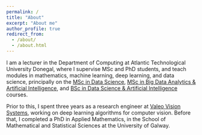```yaml
---
permalink: /
title: "About"
excerpt: "About me"
author_profile: true
redirect_from: 
  - /about/
  - /about.html
---
```


I am a lecturer in the Department of Computing at Atlantic Technological University Donegal, where I supervise MSc and PhD students, and teach modules in mathematics, machine learning, deep learning, and data science, principally on the [MSc in Data Science](https://www.lyit.ie/CourseDetails/D303/NC1080/DataScience&PreparatoryCertificateinComputing), [MSc in Big Data Analytics & Artificial Intelligence](https://www.lyit.ie/CourseDetails/D303/LY_KDAAI_M/BigDataAnalyticsandArtificialIntelligence), and [BSc in Data Science & Artificial Intelligence](https://www.lyit.ie/CourseDetails/D303/AU_363) courses. 

Prior to this, I spent three years as a research engineer at [Valeo Vision Systems](https://www.valeo.com/en/), working on deep learning algorithms for computer vision.
Before that, I completed a PhD in Applied Mathematics, in the School of Mathematical and Statistical Sciences at the University of Galway.
